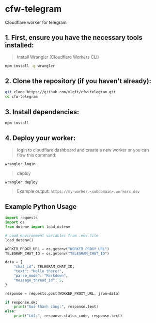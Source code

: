 # cfw-telegram
Cloudflare worker for telegram

## 1. First, ensure you have the necessary tools installed:
> Install Wrangler (Cloudflare Workers CLI)
```sh
npm install -g wrangler
```

## 2. Clone the repository (if you haven't already):
```sh
git clone https://github.com/vlgft/cfw-telegram.git
cd cfw-telegram
```

## 3. Install dependencies:
```sh
npm install
```

## 4. Deploy your worker:
> login to cloudflare dashboard and create a new worker or you can flow this command:
```sh
wrangler login
```
> deploy
```sh
wrangler deploy
```

> Example output: `https://my-worker.<subdomain>.workers.dev`

## Example Python Usage
```python
import requests
import os
from dotenv import load_dotenv

# Load environment variables from .env file
load_dotenv()

WORKER_PROXY_URL = os.getenv("WORKER_PROXY_URL")
TELEGRAM_CHAT_ID = os.getenv("TELEGRAM_CHAT_ID")

data = {
    "chat_id": TELEGRAM_CHAT_ID,
    "text": "Hello there!",
    "parse_mode": "Markdown",
    "message_thread_id": 5,
}

response = requests.post(WORKER_PROXY_URL, json=data)

if response.ok:
    print("Gửi thành công:", response.text)
else:
    print("Lỗi:", response.status_code, response.text)
```
